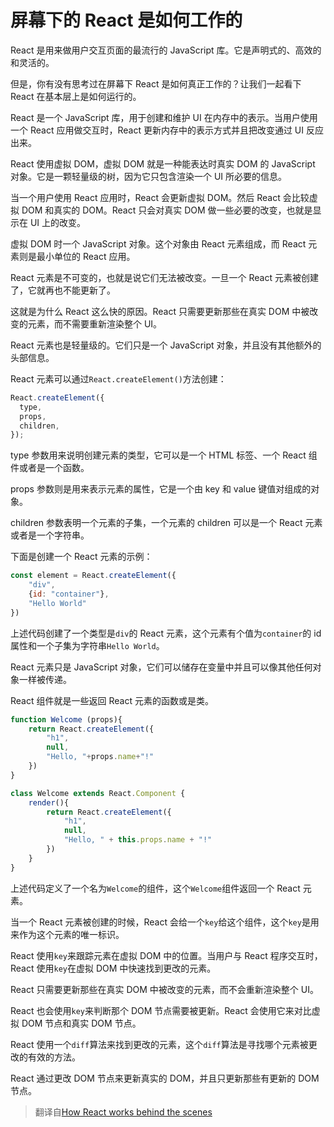 # 屏幕下的 React 是如何工作的

React 是用来做用户交互页面的最流行的 JavaScript 库。它是声明式的、高效的和灵活的。

但是，你有没有思考过在屏幕下 React 是如何真正工作的？让我们一起看下 React 在基本层上是如何运行的。

React 是一个 JavaScript 库，用于创建和维护 UI 在内存中的表示。当用户使用一个 React 应用做交互时，React 更新内存中的表示方式并且把改变通过 UI 反应出来。

React 使用虚拟 DOM，虚拟 DOM 就是一种能表达时真实 DOM 的 JavaScript 对象。它是一颗轻量级的树，因为它只包含渲染一个 UI 所必要的信息。

当一个用户使用 React 应用时，React 会更新虚拟 DOM。然后 React 会比较虚拟 DOM 和真实的 DOM。React 只会对真实 DOM 做一些必要的改变，也就是显示在 UI 上的改变。

虚拟 DOM 时一个 JavaScript 对象。这个对象由 React 元素组成，而 React 元素则是最小单位的 React 应用。

React 元素是不可变的，也就是说它们无法被改变。一旦一个 React 元素被创建了，它就再也不能更新了。

这就是为什么 React 这么快的原因。React 只需要更新那些在真实 DOM 中被改变的元素，而不需要重新渲染整个 UI。

React 元素也是轻量级的。它们只是一个 JavaScript 对象，并且没有其他额外的头部信息。

React 元素可以通过`React.createElement()`方法创建：

```javascript
React.createElement({
  type,
  props,
  children,
});
```

type 参数用来说明创建元素的类型，它可以是一个 HTML 标签、一个 React 组件或者是一个函数。

props 参数则是用来表示元素的属性，它是一个由 key 和 value 键值对组成的对象。

children 参数表明一个元素的子集，一个元素的 children 可以是一个 React 元素或者是一个字符串。

下面是创建一个 React 元素的示例：

```javascript
const element = React.createElement({
    "div",
    {id: "container"},
    "Hello World"
})
```

上述代码创建了一个类型是`div`的 React 元素，这个元素有个值为`container`的 id 属性和一个子集为字符串`Hello World`。

React 元素只是 JavaScript 对象，它们可以储存在变量中并且可以像其他任何对象一样被传递。

React 组件就是一些返回 React 元素的函数或是类。

```jsx
function Welcome (props){
    return React.createElement({
        "h1",
        null,
        "Hello, "+props.name+"!"
    })
}

class Welcome extends React.Component {
    render(){
        return React.createElement({
            "h1",
            null,
            "Hello, " + this.props.name + "!"
        })
    }
}
```

上述代码定义了一个名为`Welcome`的组件，这个`Welcome`组件返回一个 React 元素。

当一个 React 元素被创建的时候，React 会给一个`key`给这个组件，这个`key`是用来作为这个元素的唯一标识。

React 使用`key`来跟踪元素在虚拟 DOM 中的位置。当用户与 React 程序交互时，React 使用`key`在虚拟 DOM 中快速找到更改的元素。

React 只需要更新那些在真实 DOM 中被改变的元素，而不会重新渲染整个 UI。

React 也会使用`key`来判断那个 DOM 节点需要被更新。React 会使用它来对比虚拟 DOM 节点和真实 DOM 节点。

React 使用一个`diff`算法来找到更改的元素，这个`diff`算法是寻找哪个元素被更改的有效的方法。

React 通过更改 DOM 节点来更新真实的 DOM，并且只更新那些有更新的 DOM 节点。

> 翻译自[How React works behind the scenes](https://dev.to/amrtcrypto/how-react-works-behind-the-scenes-5e4k)
